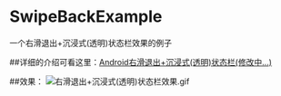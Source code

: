 # SwipeBackExample
一个右滑退出+沉浸式(透明)状态栏效果的例子

##详细的介绍可看这里：[Android右滑退出+沉浸式(透明)状态栏(修改中...)](http://www.jianshu.com/p/a95a1b84da11)


##效果：
![右滑退出+沉浸式(透明)状态栏效果.gif](https://github.com/XiaoJiaqing/SwipeBackExample/blob/master/app/src/main/res/raw/swipeback_example2.gif)

